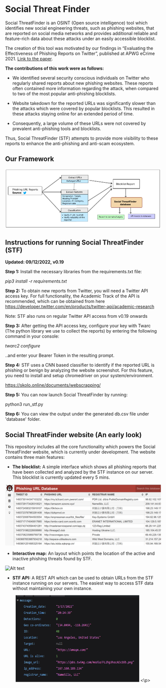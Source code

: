 # Social Threat Finder

Social ThreatFinder is an OSINT (Open source intelligence) tool which identifies new social engineering threats, such as phishing websites, that are reported on social media networks and provides additional reliable and feature-rich data about these attacks under an easily accessible blocklist. 

The creation of this tool was motivated by our findings in “Evaluating the Effectiveness of Phishing Reports on Twitter”, published at APWG eCrime 2021. [Link to the paper](https://ieeexplore.ieee.org/abstract/document/9738786?casa_token=FjAIF57PrIUAAAAA:timEgDLq87uH-jxlNFpAbrDjAxesCbdHV3Rg05ywazIEAkLi0Bb_JVNAfhNAOR0RrczqTwk3M_Y). 

**The contributions of this work were as follows:**

- We identified several security conscious individuals on Twitter who regularly shared reports about new phishing websites. These reports often contained more information regarding the attack, when compared to two of the most popular anti-phishing blocklists.

- Website takedown for the reported URLs was significantly slower than the attacks which were covered by popular blocklists. This resulted in these attacks staying online for an extended period of time.

- Consequently, a large volume of these URLs were not covered by prevalent anti-phishing tools and blocklists. 

Thus, Social ThreatFinder (STF) attempts to provide more visibility to these reports to enhance the anti-phishing and anti-scam ecosystem. 

## Our Framework

![Alt text](/img/stf_framework_basic.png?raw=true "Social ThreatFinder Framework")

## Instructions for running Social ThreatFinder (STF)

**Updated: 09/12/2022, v0.19** 

**Step 1:** Install the necessary libraries from the requirements.txt file:

*pip3 install -r requirements.txt*

**Step 2:** To obtain new reports from Twitter, you will need a Twitter API access key. For full functionality, the Academic Track of the API is recommended, which can be obtained from here https://developer.twitter.com/en/products/twitter-api/academic-research

Note: STF also runs on regular Twitter API access from v0.19 onwards

**Step 3:** After getting the API access key, configure your key with Twarc (The python library we use to collect the reports) by entering the following command in your console:

*twarc2 configure*

..and enter your Bearer Token in the resulting prompt.

**Step 4:** STF uses a CNN based classifier to identify if the reported URL is phishing or benign by analyzing the website screenshot. For this feature, you need to install and setup chromedriver on your system/environment. 

https://skolo.online/documents/webscrapping/

**Step 5:** You can now launch Social ThreatFinder by running:

python3 run_stf.py

**Step 6:** You can view the output under the generated db.csv file under 'database' folder.

## Social ThreatFinder website (An early look)

This repository includes all the core functionality which powers the Social ThreatFinder website, which is currently under development. 
The website contains three main features:

- **The blocklist:** A simple interface which shows all phishing reports that have been collected and analyzed by the STF instance on our server. This blocklist is currently updated every 5 mins.  

![Alt text](/img/stf_database.png?raw=true "Blocklist interface")
	
- **Interactive map:** An layout which points the location of the active and inactive phishing threats found by STF. 

![Alt text](/img/stf_map.gif?raw=true "Interactive Map")

- **STF API:** A REST API which can be used to obtain URLs from the STF instance running on our servers. The easiest way to access STF data without maintaining your own instance. 
<p align="center">
<img src="/img/stf_api_demo.png" width="400" height="280"/>
<\p>
